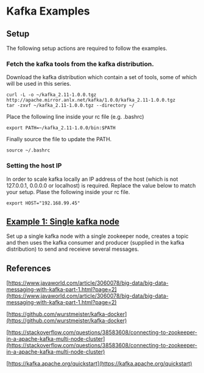 # Kafka Examples

## Setup

The following setup actions are required to follow the examples.

### Fetch the kafka tools from the kafka distribution.

Download the kafka distribution which contain a set of tools, some of which will be used in this series.

```
curl -L -o ~/kafka_2.11-1.0.0.tgz http://apache.mirror.anlx.net/kafka/1.0.0/kafka_2.11-1.0.0.tgz
tar -zxvf ~/kafka_2.11-1.0.0.tgz --directory ~/
```

Place the following line inside your rc file (e.g. .bashrc)

```
export PATH=~/kafka_2.11-1.0.0/bin:$PATH
```

Finally source the file to update the PATH.

```
source ~/.bashrc
```

### Setting the host IP

In order to scale kafka locally an IP address of the host (which is not 127.0.0.1, 0.0.0.0 or localhost) is required.  Replace the value below to match your setup.  Plase the following inside your rc file.

```
export HOST="192.168.99.45"
```

## [Example 1: Single kafka node](example-1)

Set up a single kafka node with a single zookeeper node, creates a topic and then uses the kafka consumer and producer (supplied in the kafka distribution) to send and receieve several messages.

## References

[https://www.javaworld.com/article/3060078/big-data/big-data-messaging-with-kafka-part-1.html?page=2](https://www.javaworld.com/article/3060078/big-data/big-data-messaging-with-kafka-part-1.html?page=2)

[https://github.com/wurstmeister/kafka-docker](https://github.com/wurstmeister/kafka-docker)

[https://stackoverflow.com/questions/38583608/connecting-to-zookeeper-in-a-apache-kafka-multi-node-cluster](https://stackoverflow.com/questions/38583608/connecting-to-zookeeper-in-a-apache-kafka-multi-node-cluster)

[https://kafka.apache.org/quickstart](https://kafka.apache.org/quickstart)
